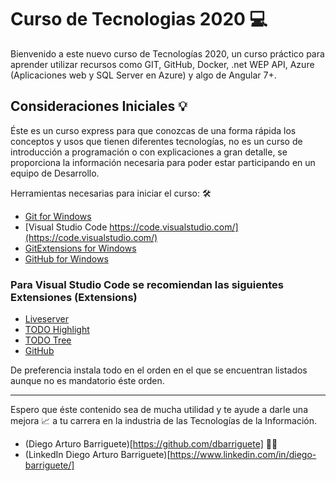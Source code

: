 # Curso de Tecnologias 2020 💻

Bienvenido a este nuevo curso de Tecnologías 2020, un curso práctico para aprender utilizar recursos como GIT, GitHub, Docker, .net WEP API, Azure (Aplicaciones web y SQL Server en Azure) y algo de Angular 7+.

## Consideraciones Iniciales 💡

Éste es un curso express para que conozcas de una forma rápida los conceptos y usos que tienen diferentes tecnologías, no es un curso de introducción a programación o con explicaciones a gran detalle, se proporciona la información necesaria para poder estar participando en un equipo de Desarrollo.

Herramientas necesarias para iniciar el curso: 🛠

* [Git for Windows](https://git-scm.com/download/win)
* [Visual Studio Code https://code.visualstudio.com/](https://code.visualstudio.com/)
* [GitExtensions for Windows](https://github.com/gitextensions/gitextensions/releases)
* [GitHub for Windows](https://desktop.github.com/)

### Para Visual Studio Code se recomiendan las siguientes Extensiones (Extensions) 
* [Liveserver](https://marketplace.visualstudio.com/items?itemName=ritwickdey.LiveServer)
* [TODO Highlight](https://marketplace.visualstudio.com/items?itemName=wayou.vscode-todo-highlight)
* [TODO Tree](https://marketplace.visualstudio.com/items?itemName=Gruntfuggly.todo-tree)
* [GitHub](https://marketplace.visualstudio.com/items?itemName=KnisterPeter.vscode-github)

De preferencia instala todo en el orden en el que se encuentran listados aunque no es mandatorio éste orden.



-------------------------------------
Espero que éste contenido sea de mucha utilidad y te ayude a darle una mejora 📈 a tu carrera en la industria de las Tecnologías de la Información.
* (Diego Arturo Barriguete)[https://github.com/dbarriguete] 👨‍💻
* (LinkedIn Diego Arturo Barriguete)[https://www.linkedin.com/in/diego-barriguete/] 
